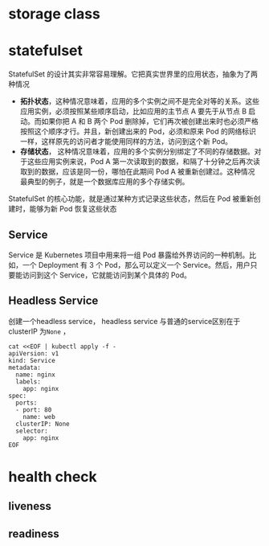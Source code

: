 

# storage class







# statefulset

StatefulSet 的设计其实非常容易理解。它把真实世界里的应用状态，抽象为了两种情况

* **拓扑状态**，这种情况意味着，应用的多个实例之间不是完全对等的关系。这些应用实例，必须按照某些顺序启动，比如应用的主节点 A 要先于从节点 B 启动。而如果你把 A 和 B 两个 Pod 删除掉，它们再次被创建出来时也必须严格按照这个顺序才行。并且，新创建出来的 Pod，必须和原来 Pod 的网络标识一样，这样原先的访问者才能使用同样的方法，访问到这个新 Pod。
* **存储状态**， 这种情况意味着，应用的多个实例分别绑定了不同的存储数据。对于这些应用实例来说，Pod A 第一次读取到的数据，和隔了十分钟之后再次读取到的数据，应该是同一份，哪怕在此期间 Pod A 被重新创建过。这种情况最典型的例子，就是一个数据库应用的多个存储实例。

StatefulSet 的核心功能，就是通过某种方式记录这些状态，然后在 Pod 被重新创建时，能够为新 Pod 恢复这些状态



## Service

Service 是 Kubernetes 项目中用来将一组 Pod 暴露给外界访问的一种机制。比如，一个 Deployment 有 3 个 Pod，那么可以定义一个 Service。然后，用户只要能访问到这个 Service，它就能访问到某个具体的 Pod。



## Headless Service

创建一个headless service， headless service 与普通的service区别在于clusterIP 为`None` ，

```
cat <<EOF | kubectl apply -f -
apiVersion: v1
kind: Service
metadata:
  name: nginx
  labels:
    app: nginx
spec:
  ports:
  - port: 80
    name: web
  clusterIP: None
  selector:
    app: nginx
EOF

```









# health check

## liveness

## readiness



